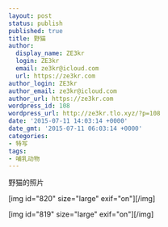 ```yaml
---
layout: post
status: publish
published: true
title: 野猫
author:
  display_name: ZE3kr
  login: ZE3kr
  email: ze3kr@icloud.com
  url: https://ze3kr.com
author_login: ZE3kr
author_email: ze3kr@icloud.com
author_url: https://ze3kr.com
wordpress_id: 108
wordpress_url: http://ze3kr.tlo.xyz/?p=108
date: '2015-07-11 14:03:14 +0000'
date_gmt: '2015-07-11 06:03:14 +0000'
categories:
- 特写
tags:
- 哺乳动物
---
```

<p>野猫的照片</p>
<p>[img id="820" size="large" exif="on"][/img]</p>
<p>[img id="819" size="large" exif="on"][/img]</p>
